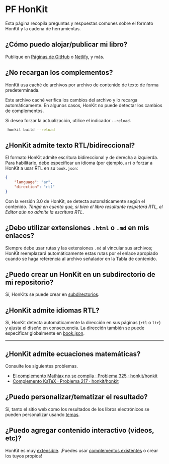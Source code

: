 # PF HonKit

Esta página recopila preguntas y respuestas comunes sobre el formato HonKit y la cadena de herramientas.

## ¿Cómo puedo alojar/publicar mi libro?

Publique en [Páginas de GitHub](https://pages.github.com/) o [Netlify](https://www.netlify.com/), y más.

## ¿No recargan los complementos?

HonKit usa caché de archivos por archivo de contenido de texto de forma predeterminada.

Este archivo caché verifica los cambios del archivo y lo recarga automáticamente.
En algunos casos, HonKit no puede detectar los cambios de complementos.

Si desea forzar la actualización, utilice el indicador `--reload`.

```bash
 honkit build --reload
```

## ¿HonKit admite texto RTL/bidireccional?

El formato HonKit admite escritura bidireccional y de derecha a izquierda. Para habilitarlo, debe especificar un idioma (por ejemplo, `ar`) o forzar a HonKit a usar RTL en su `book.json`:

``` json
{
    "language": "ar",
    "direction": "rtl"
}
```

Con la versión 3.0 de HonKit, se detecta automáticamente según el contenido.
_Tenga en cuenta que, si bien el libro resultante respetará RTL, el Editor aún no admite la escritura RTL_.

## ¿Debo utilizar extensiones `.html` o `.md` en mis enlaces?

Siempre debe usar rutas y las extensiones `.md` al vincular sus archivos; HonKit reemplazará automáticamente estas rutas por el enlace apropiado cuando se haga referencia al archivo señalador en la Tabla de contenido.

## ¿Puedo crear un HonKit en un subdirectorio de mi repositorio?

Sí, HonKits se puede crear en [subdirectorios](structure.md#subdirectory).

## ¿HonKit admite idiomas RTL?

Sí, HonKit detecta automáticamente la dirección en sus páginas (`rtl` o `ltr`) y ajusta el diseño en consecuencia. La dirección también se puede especificar globalmente en [book.json](config.md).

---

## ¿HonKit admite ecuaciones matemáticas?

Consulte los siguientes problemas.

- [El complemento Mathjax no se compila · Problema 325 · honkit/honkit](https://github.com/honkit/honkit/issues/325)
- [Complemento KaTeX · Problema 217 · honkit/honkit](https://github.com/honkit/honkit/issues/217)

## ¿Puedo personalizar/tematizar el resultado?

Sí, tanto el sitio web como los resultados de los libros electrónicos se pueden personalizar usando [temas](themes/README.md).

## ¿Puedo agregar contenido interactivo (videos, etc)?

HonKit es muy [extensible](plugins/README.md). ¡Puedes usar [complementos existentes](https://plugins.honkit.com) o crear los tuyos propios!
